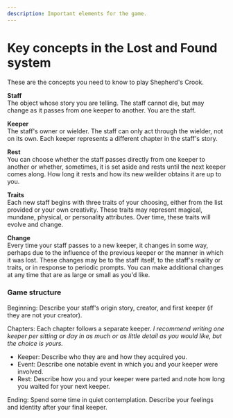 ```yaml
---
description: Important elements for the game.
---
```


# Key concepts in the Lost and Found system

These are the concepts you need to know to play Shepherd's Crook.

**Staff**  
The object whose story you are telling. The staff cannot die, but may change as it passes from one keeper to another. You are the staff.

**Keeper**  
The staff's owner or wielder. The staff can only act through the wielder, not on its own. Each keeper represents a different chapter in the staff's story.

**Rest**  
You can choose whether the staff passes directly from one keeper to another or whether, sometimes, it is set aside and rests until the next keeper comes along. How long it rests and how its new weilder obtains it are up to you.

**Traits**  
Each new staff begins with three traits of your choosing, either from the list provided or your own creativity. These traits may represent magical, mundane, physical, or personality attributes. Over time, these traits will evolve and change.

**Change**  
Every time your staff passes to a new keeper, it changes in some way, perhaps due to the influence of the previous keeper or the manner in which it was lost. These changes may be to the staff itself, to the staff's reality or traits, or in response to periodic prompts. You can make additional changes at any time that are as large or small as you'd like.

### Game structure

Beginning: Describe your staff's origin story, creator, and first keeper \(if they are not your creator\).

Chapters: Each chapter follows a separate keeper. _I recommend writing one keeper per sitting or day in as much or as little detail as you would like, but the choice is yours._

* Keeper: Describe who they are and how they acquired you.
* Event: Describe one notable event in which you and your keeper were involved.
* Rest: Describe how you and your keeper were parted and note how long you waited for your next keeper.

Ending: Spend some time in quiet contemplation. Describe your feelings and identity after your final keeper.

